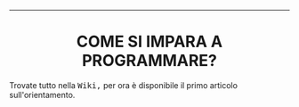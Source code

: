 <hr>
<h1 align="center">COME SI IMPARA A PROGRAMMARE?</b> </h1>
<p> Trovate tutto nella <tt>Wiki,</tt> per ora è disponibile il primo articolo sull'orientamento.
